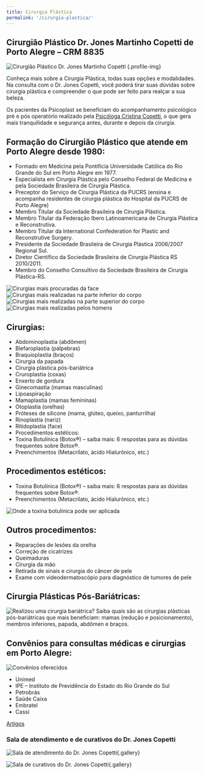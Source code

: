 ```yaml
---
title: Cirurgia Plástica
permalink: '/cirurgia-plastica/'
---
```


## Cirurgião Plástico Dr. Jones Martinho Copetti de Porto Alegre – CRM 8835

![Cirurgião Plástico Dr. Jones Martinho Copetti](/img/cirurgiao-plastico-de-porto-alegre-dr-jones-martinho-copetti.jpg) {.profile-img}

Conheça mais sobre a Cirurgia Plástica, todas suas opções e modalidades. Na consulta com o Dr. Jones Copetti, você poderá tirar suas dúvidas sobre cirurgia plástica e compreender o que pode ser feito para realçar a sua beleza.

Os pacientes da Psicoplast se beneficiam do acompanhamento psicológico pré e pós operatório realizado pela [Psicóloga Cristina Copetti](/psicologia/), o que gera mais tranquilidade e segurança antes, durante e depois da cirurgia.

## Formação do Cirurgião Plástico que atende em Porto Alegre desde 1980:

- Formado em Medicina pela Pontifícia Universidade Católica do Rio Grande do Sul em Porto Alegre em 1977.
- Especialista em Cirurgia Plástica pelo Conselho Federal de Medicina e pela Sociedade Brasileira de Cirurgia Plástica.
- Preceptor do Serviço de Cirurgia Plástica da PUCRS (ensina e acompanha residentes de cirurgia plástica do Hospital da PUCRS de Porto Alegre)
- Membro Titular da Sociedade Brasileira de Cirurgia Plástica.
- Membro Titular da Federação Ibero Latinoamericana de Cirurgia Plástica e Reconstrutiva.
- Membro Titular da International Confederation for Plastic and Reconstrutive Surgery.
- Presidente da Sociedade Brasileira de Cirurgia Plástica 2006/2007 Regional Sul.
- Diretor Científico da Sociedade Brasileira de Cirurgia Plástica RS 2010/2011.
- Membro do Conselho Consultivo da Sociedade Brasileira de Cirurgia Plástica-RS.

![Cirurgias mais procuradas da face](/img/post-face.png)
![Cirurgias mais realizadas na parte inferior do corpo](/img/post-parte-inferior.png)
![Cirurgias mais realizadas na parte superior do corpo](/img/post-superior.png)
![Cirurgias mais realizadas pelos homens](/img/post-homens.png)

## Cirurgias:

- Abdominoplastia (abdômen)
- Blefaroplastia (pálpebras)
- Braquioplastia (braços)
- Cirurgia da papada
- Cirurgia plástica pós-bariátrica
- Cruroplastia (coxas)
- Enxerto de gordura
- Ginecomastia (mamas masculinas)
- Lipoaspiração
- Mamaplastia (mamas femininas)
- Otoplastia (orelhas)
- Próteses de silicone (mama, glúteo, queixo, panturrilha)
- Rinoplastia (nariz)
- Ritidoplastia (face)
- Procedimentos estéticos:
- Toxina Botulínica (Botox®) – saiba mais: 6 respostas para as dúvidas frequentes sobre Botox®.
- Preenchimentos (Metacrilato, ácido Hialurônico, etc.)

## Procedimentos estéticos:

- Toxina Botulínica (Botox®) – saiba mais: 6 respostas para as dúvidas frequentes sobre Botox®.
- Preenchimentos (Metacrilato, ácido Hialurônico, etc.)

![Onde a toxina botulínica pode ser aplicada](/img/post-botox.png)

## Outros procedimentos:

- Reparações de lesões da orelha
- Correção de cicatrizes
- Queimaduras
- Cirurgia da mão
- Retirada de sinais e cirurgia do câncer de pele
- Exame com videodermatoscópio para diagnóstico de tumores de pele

## Cirurgia Plásticas Pós-Bariátricas:

![Realizou uma cirurgia bariátrica? Saiba quais são as cirurgias plásticas pós-bariátricas que mais beneficiam: mamas (redução e posicionamento), membros inferiores, papada, abdômen e braços.](/img/post-bariatrica.png)

## Convênios para consultas médicas e cirurgias em Porto Alegre:

![Convênios oferecidos](/img/post-convenios.png)

- Unimed
- IPE – Instituto de Previdência do Estado do Rio Grande do Sul
- Petrobrás
- Saúde Caixa
- Embratel
- Cassi

<a href="/s/">Artigos</a>

### Sala de atendimento e de curativos do Dr. Jones Copetti

![Sala de atendimento do Dr. Jones Copetti](/img/area-medica-psicoplast-1.jpeg){.gallery}

![Sala de curativos do Dr. Jones Copetti](/img/area-medica-psicoplast-2.jpeg){.gallery}
